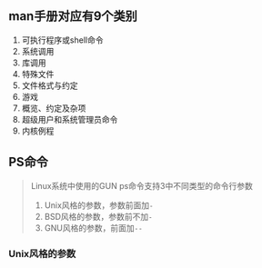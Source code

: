 ## man手册对应有9个类别
   1. 可执行程序或shell命令
   2. 系统调用
   3. 库调用
   4. 特殊文件
   5. 文件格式与约定
   6. 游戏
   7. 概览、约定及杂项
   8. 超级用户和系统管理员命令
   9. 内核例程

## PS命令
> Linux系统中使用的GUN ps命令支持3中不同类型的命令行参数
> 1. Unix风格的参数，参数前面加`-`
> 2. BSD风格的参数，参数前不加`-`
> 3. GNU风格的参数，前面加`--`

### Unix风格的参数

